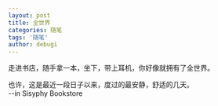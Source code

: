 ```yaml
---
layout: post
title: 全世界
categories: 随笔
tags: '随笔'
author: debugi
---
```


走进书店，随手拿一本，坐下，带上耳机，你好像就拥有了全世界。  

也许，这是最近一段日子以来，度过的最安静，舒适的几天。  
--in Sisyphy Bookstore




    


 

 


